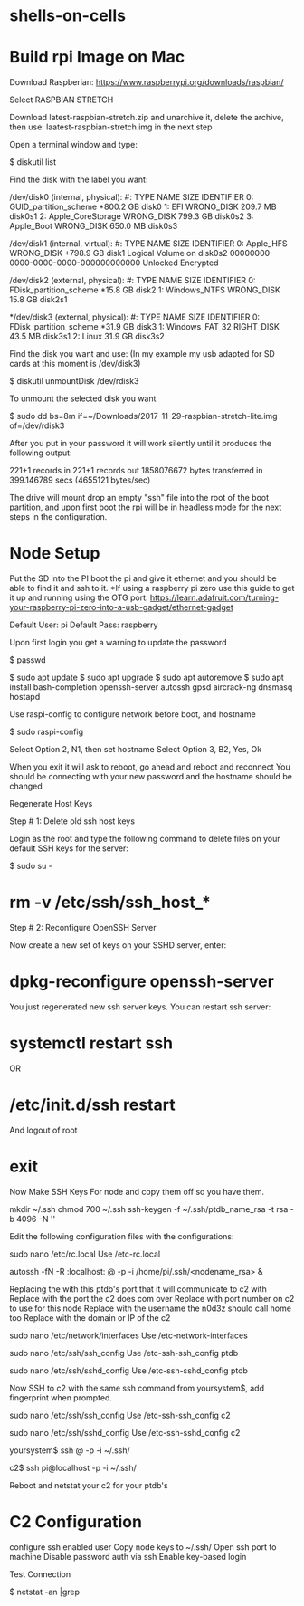 # shells-on-cells
# Build rpi Image on Mac

Download Raspberian:
https://www.raspberrypi.org/downloads/raspbian/

Select RASPBIAN STRETCH 

Download latest-raspbian-stretch.zip and unarchive it, delete the archive, then use: laatest-raspbian-stretch.img in the next step

Open a terminal window and type:

$ diskutil list

Find the disk with the label you want: 

/dev/disk0 (internal, physical):
   #:                       TYPE NAME                    SIZE       IDENTIFIER
   0:      GUID_partition_scheme                        *800.2 GB   disk0
   1:                        EFI WRONG_DISK              209.7 MB   disk0s1
   2:          Apple_CoreStorage WRONG_DISK              799.3 GB   disk0s2
   3:                 Apple_Boot WRONG_DISK              650.0 MB   disk0s3

/dev/disk1 (internal, virtual):
   #:                       TYPE NAME                    SIZE       IDENTIFIER
   0:                  Apple_HFS WRONG_DISK             +798.9 GB   disk1
                                 Logical Volume on disk0s2
                                 00000000-0000-0000-0000-000000000000
                                 Unlocked Encrypted

/dev/disk2 (external, physical):
   #:                       TYPE NAME                    SIZE       IDENTIFIER
   0:     FDisk_partition_scheme                        *15.8 GB    disk2
   1:               Windows_NTFS WRONG_DISK              15.8 GB    disk2s1

*/dev/disk3 (external, physical):
   #:                       TYPE NAME                    SIZE       IDENTIFIER
   0:     FDisk_partition_scheme                        *31.9 GB    disk3
   1:             Windows_FAT_32 RIGHT_DISK              43.5 MB    disk3s1
   2:                      Linux                         31.9 GB    disk3s2

Find the disk you want and use:
(In my example my usb adapted for SD cards at this moment is /dev/disk3)

$ diskutil unmountDisk /dev/rdisk3

To unmount the selected disk you want

$ sudo dd bs=8m if=~/Downloads/2017-11-29-raspbian-stretch-lite.img of=/dev/rdisk3

After you put in your password it will work silently until it produces the following output:

221+1 records in
221+1 records out
1858076672 bytes transferred in 399.146789 secs (4655121 bytes/sec)

The drive will mount drop an empty "ssh" file into the root of the boot partition, and upon first boot the rpi will be in headless mode for the next steps in the configuration.



# Node Setup


Put the SD into the PI boot the pi and give it ethernet and you should be able to find it and ssh to it.
*If using a raspberry pi zero use this guide to get it up and running using the OTG port: https://learn.adafruit.com/turning-your-raspberry-pi-zero-into-a-usb-gadget/ethernet-gadget

Default User: pi
Default Pass: raspberry

Upon first login you get a warning to update the password

$ passwd

$ sudo apt update
$ sudo apt upgrade
$ sudo apt autoremove
$ sudo apt install bash-completion openssh-server autossh gpsd aircrack-ng dnsmasq hostapd

Use raspi-config to configure network before boot, and hostname

$ sudo raspi-config

Select Option 2, N1, then set hostname
Select Option 3, B2, Yes, Ok

When you exit it will ask to reboot, go ahead and reboot and reconnect
You should be connecting with your new password and the hostname should be changed

Regenerate Host Keys

Step # 1: Delete old ssh host keys

Login as the root and type the following command to delete files on your default SSH keys for the server:

$ sudo su -

# rm -v /etc/ssh/ssh_host_*

Step # 2: Reconfigure OpenSSH Server

Now create a new set of keys on your SSHD server, enter:

# dpkg-reconfigure openssh-server

You just regenerated new ssh server keys. You can restart ssh server:

# systemctl restart ssh
OR
# /etc/init.d/ssh restart

And logout of root

# exit

Now Make SSH Keys For node and copy them off so you have them. 

mkdir ~/.ssh
chmod 700 ~/.ssh
ssh-keygen -f ~/.ssh/ptdb_name_rsa -t rsa -b 4096 -N ''

Edit the following configuration files with the configurations:

sudo nano /etc/rc.local    Use /etc-rc.local

autossh -fN -R <ptdb port>:localhost:<c2 port for ptdb> <c2 user>@<c2 domain> -p <c2 port for ssh> -i /home/pi/.ssh/<nodename_rsa> &


Replacing the <ptdb port> with this ptdb's port that it will communicate to c2 with
Replace <c2 port for ssh> with the port the c2 does com over
Replace <c2 port for ptdb> with port number on c2 to use for this node
Replace <c2 user> with the username the n0d3z should call home too
Replace <c2 domain> with the domain or IP of the c2

sudo nano /etc/network/interfaces    Use /etc-network-interfaces

sudo nano /etc/ssh/ssh_config      Use /etc-ssh-ssh_config ptdb

sudo nano /etc/ssh/sshd_config       Use /etc-ssh-sshd_config ptdb

Now SSH to c2 with the same ssh command from yoursystem$, add fingerprint when prompted.

sudo nano /etc/ssh/ssh_config      Use /etc-ssh-ssh_config c2

sudo nano /etc/ssh/sshd_config       Use /etc-ssh-sshd_config c2

yoursystem$ ssh <c2 user>@<c2 domain> -p <c2 port for ssh> -i ~/.ssh/<c2key or ptdbkey>

c2$ ssh pi@localhost -p <c2 port for ptdb> -i ~/.ssh/<ptdbkey>

Reboot and netstat your c2 for your ptdb's

# C2 Configuration 

configure ssh enabled user
Copy node keys to ~/.ssh/
Open ssh port to machine
Disable password auth via ssh
Enable key-based login

Test Connection

$ netstat -an |grep <c2 port for ptdb> 











